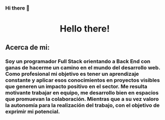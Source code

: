 ### Hi there 👋

<!--
**MarianoL68/MarianoL68** is a ✨ _special_ ✨ repository because its `README.md` (this file) appears on your GitHub profile.

Here are some ideas to get you started:

- 🔭 I’m currently working on ...
- 🌱 I’m currently learning ...
- 👯 I’m looking to collaborate on ...
- 🤔 I’m looking for help with ...
- 💬 Ask me about ...
- 📫 How to reach me: ...
- 😄 Pronouns: ...
- ⚡ Fun fact: ...
-->

<div id="header" align="center">
  <h1  align="center">Hello there!</h1>
</div>

<div>
  <h2>Acerca de mi:</h2>
  <h3>Soy un programador Full Stack orientando a Back End con ganas de hacerme un camino en el mundo del desarrollo web. Como profesional mi objetivo es tener un aprendizaje constante y aplicar esos conocimientos en proyectos visibles que generen un impacto positivo en el sector. Me resulta motivante trabajar en equipo, me desarrollo bien en espacios que promuevan la colaboración. Mientras que a su vez valoro la autonomía para la realización del trabajo, con el objetivo de exprimir mi potencial. 
  </h3>
</div>
